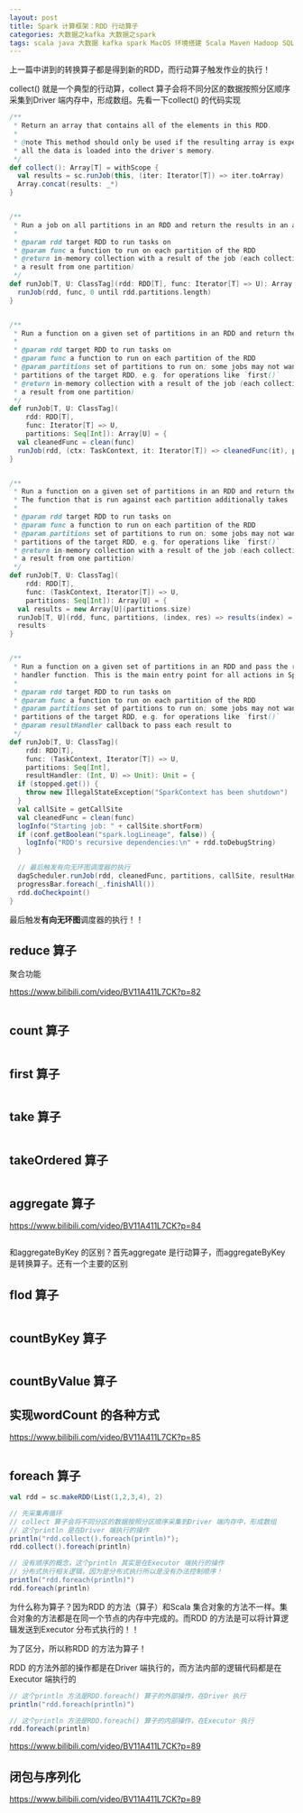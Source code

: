 ```yaml
---
layout: post
title: Spark 计算框架：RDD 行动算子
categories: 大数据之kafka 大数据之spark
tags: scala java 大数据 kafka spark MacOS 环境搭建 Scala Maven Hadoop SQL 算子 数据分析 groupBy filter distinct coalesce shuffle 数据倾斜 分区 分组 聚合 关系型数据库 行动算子 转换算子 Driver Executor 闭包 序列化 
---
```


上一篇中讲到的转换算子都是得到新的RDD，而行动算子触发作业的执行！

collect() 就是一个典型的行动算，collect 算子会将不同分区的数据按照分区顺序采集到Driver 端内存中，形成数组。先看一下collect() 的代码实现

```scala
/**
 * Return an array that contains all of the elements in this RDD.
 *
 * @note This method should only be used if the resulting array is expected to be small, as
 * all the data is loaded into the driver's memory.
 */
def collect(): Array[T] = withScope {
  val results = sc.runJob(this, (iter: Iterator[T]) => iter.toArray)
  Array.concat(results: _*)
}


/**
 * Run a job on all partitions in an RDD and return the results in an array.
 *
 * @param rdd target RDD to run tasks on
 * @param func a function to run on each partition of the RDD
 * @return in-memory collection with a result of the job (each collection element will contain
 * a result from one partition)
 */
def runJob[T, U: ClassTag](rdd: RDD[T], func: Iterator[T] => U): Array[U] = {
  runJob(rdd, func, 0 until rdd.partitions.length)
}


/**
 * Run a function on a given set of partitions in an RDD and return the results as an array.
 *
 * @param rdd target RDD to run tasks on
 * @param func a function to run on each partition of the RDD
 * @param partitions set of partitions to run on; some jobs may not want to compute on all
 * partitions of the target RDD, e.g. for operations like `first()`
 * @return in-memory collection with a result of the job (each collection element will contain
 * a result from one partition)
 */
def runJob[T, U: ClassTag](
    rdd: RDD[T],
    func: Iterator[T] => U,
    partitions: Seq[Int]): Array[U] = {
  val cleanedFunc = clean(func)
  runJob(rdd, (ctx: TaskContext, it: Iterator[T]) => cleanedFunc(it), partitions)
}


/**
 * Run a function on a given set of partitions in an RDD and return the results as an array.
 * The function that is run against each partition additionally takes `TaskContext` argument.
 *
 * @param rdd target RDD to run tasks on
 * @param func a function to run on each partition of the RDD
 * @param partitions set of partitions to run on; some jobs may not want to compute on all
 * partitions of the target RDD, e.g. for operations like `first()`
 * @return in-memory collection with a result of the job (each collection element will contain
 * a result from one partition)
 */
def runJob[T, U: ClassTag](
    rdd: RDD[T],
    func: (TaskContext, Iterator[T]) => U,
    partitions: Seq[Int]): Array[U] = {
  val results = new Array[U](partitions.size)
  runJob[T, U](rdd, func, partitions, (index, res) => results(index) = res)
  results
}


/**
 * Run a function on a given set of partitions in an RDD and pass the results to the given
 * handler function. This is the main entry point for all actions in Spark.
 *
 * @param rdd target RDD to run tasks on
 * @param func a function to run on each partition of the RDD
 * @param partitions set of partitions to run on; some jobs may not want to compute on all
 * partitions of the target RDD, e.g. for operations like `first()`
 * @param resultHandler callback to pass each result to
 */
def runJob[T, U: ClassTag](
    rdd: RDD[T],
    func: (TaskContext, Iterator[T]) => U,
    partitions: Seq[Int],
    resultHandler: (Int, U) => Unit): Unit = {
  if (stopped.get()) {
    throw new IllegalStateException("SparkContext has been shutdown")
  }
  val callSite = getCallSite
  val cleanedFunc = clean(func)
  logInfo("Starting job: " + callSite.shortForm)
  if (conf.getBoolean("spark.logLineage", false)) {
    logInfo("RDD's recursive dependencies:\n" + rdd.toDebugString)
  }

  // 最后触发有向无环图调度器的执行
  dagScheduler.runJob(rdd, cleanedFunc, partitions, callSite, resultHandler, localProperties.get)
  progressBar.foreach(_.finishAll())
  rdd.doCheckpoint()
}
```

最后触发**有向无环图**调度器的执行！！

## reduce 算子

聚合功能

https://www.bilibili.com/video/BV11A411L7CK?p=82

```scala

```



## count 算子

```scala

```

## first 算子

```scala

```

## take 算子

```scala

```

## takeOrdered 算子

```scala

```

## aggregate 算子

https://www.bilibili.com/video/BV11A411L7CK?p=84

```scala

```

和aggregateByKey 的区别？首先aggregate 是行动算子，而aggregateByKey 是转换算子。还有一个主要的区别

## flod 算子

```scala

```

## countByKey 算子

```scala

```


## countByValue 算子




## 实现wordCount 的各种方式

https://www.bilibili.com/video/BV11A411L7CK?p=85

```scala

```

## foreach 算子

```scala
val rdd = sc.makeRDD(List(1,2,3,4), 2)

// 先采集再循环
// collect 算子会将不同分区的数据按照分区顺序采集到Driver 端内存中，形成数组
// 这个println 是在Driver 端执行的操作
println("rdd.collect().foreach(println)");
rdd.collect().foreach(println)

// 没有顺序的概念，这个println 其实是在Executor 端执行的操作
// 分布式执行相关逻辑，因为是分布式执行所以是没有办法控制顺序！
println("rdd.foreach(println)")
rdd.foreach(println)
```

为什么称为算子？因为RDD 的方法（算子）和Scala 集合对象的方法不一样。集合对象的方法都是在同一个节点的内存中完成的。而RDD 的方法是可以将计算逻辑发送到Executor 分布式执行的！！

为了区分，所以称RDD 的方法为算子！

RDD 的方法外部的操作都是在Driver 端执行的，而方法内部的逻辑代码都是在Executor 端执行的

```scala
// 这个println 方法是RDD.foreach() 算子的外部操作，在Driver 执行
println("rdd.foreach(println)")

// 这个println 方法是RDD.foreach() 算子的内部操作，在Executor 执行
rdd.foreach(println)
```

https://www.bilibili.com/video/BV11A411L7CK?p=89

## 闭包与序列化

https://www.bilibili.com/video/BV11A411L7CK?p=89


